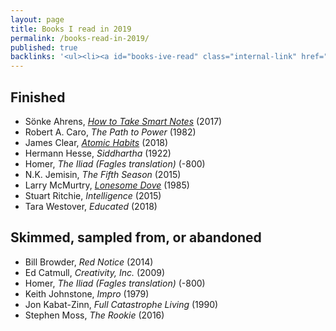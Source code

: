 ```yaml
---
layout: page
title: Books I read in 2019
permalink: /books-read-in-2019/
published: true
backlinks: '<ul><li><a id="books-ive-read" class="internal-link" href="/books-ive-read/">Books I&#39;ve read</a></li></ul>'
---
```




## Finished 
* Sönke Ahrens, _<a id="ahrens-smart-notes" class="internal-link" href="/ahrens-smart-notes/">How to Take Smart Notes</a>_ (2017) 
* Robert A. Caro, _The Path to Power_ (1982) 
* James Clear, _<a id="clear-atomic-habits" class="internal-link" href="/clear-atomic-habits/">Atomic Habits</a>_ (2018) 
* Hermann Hesse, _Siddhartha_ (1922) 
* Homer, _The Iliad (Fagles translation)_ (-800) 
* N.K. Jemisin, _The Fifth Season_ (2015) 
* Larry McMurtry, _<a id="mcmurtry-lonesome-dove" class="internal-link" href="/mcmurtry-lonesome-dove/">Lonesome Dove</a>_ (1985) 
* Stuart Ritchie, _Intelligence_ (2015) 
* Tara Westover, _Educated_ (2018) 


## Skimmed, sampled from, or abandoned 
* Bill Browder, _Red Notice_ (2014) 
* Ed Catmull, _Creativity, Inc._ (2009) 
* Homer, _The Iliad (Fagles translation)_ (-800) 
* Keith Johnstone, _Impro_ (1979) 
* Jon Kabat-Zinn, _Full Catastrophe Living_ (1990) 
* Stephen Moss, _The Rookie_ (2016) 
